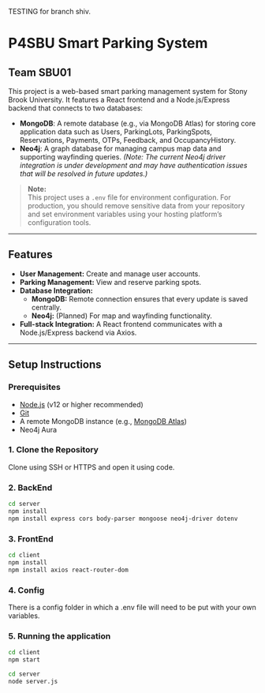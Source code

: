 TESTING for branch shiv.

# P4SBU Smart Parking System
## Team SBU01
This project is a web-based smart parking management system for Stony Brook University. It features a React frontend and a Node.js/Express backend that connects to two databases:
- **MongoDB**: A remote database (e.g., via MongoDB Atlas) for storing core application data such as Users, ParkingLots, ParkingSpots, Reservations, Payments, OTPs, Feedback, and OccupancyHistory.
- **Neo4j**: A graph database for managing campus map data and supporting wayfinding queries. *(Note: The current Neo4j driver integration is under development and may have authentication issues that will be resolved in future updates.)*

> **Note:**  
> This project uses a `.env` file for environment configuration. For production, you should remove sensitive data from your repository and set environment variables using your hosting platform’s configuration tools.

---




## Features

- **User Management:** Create and manage user accounts.
- **Parking Management:** View and reserve parking spots.
- **Database Integration:**  
  - **MongoDB:** Remote connection ensures that every update is saved centrally.  
  - **Neo4j:** (Planned) For map and wayfinding functionality.
- **Full-stack Integration:** A React frontend communicates with a Node.js/Express backend via Axios.

---


## Setup Instructions

### Prerequisites

- [Node.js](https://nodejs.org/) (v12 or higher recommended)
- [Git](https://git-scm.com/)
- A remote MongoDB instance (e.g., [MongoDB Atlas](https://www.mongodb.com/cloud/atlas))
- Neo4j Aura 

### 1. Clone the Repository
Clone using SSH or HTTPS and open it using code.
### 2. BackEnd
```bash
cd server 
npm install
npm install express cors body-parser mongoose neo4j-driver dotenv
```
### 3. FrontEnd
```bash
cd client 
npm install
npm install axios react-router-dom
```
### 4. Config

There is a config folder in which a .env file will need to be put with your own variables.

### 5. Running the application
```bash
cd client 
npm start
```
```bash
cd server
node server.js
```




